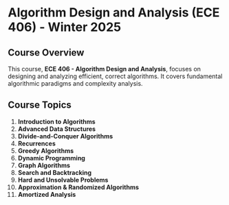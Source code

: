 # Algorithm Design and Analysis (ECE 406) - Winter 2025

## Course Overview

This course, **ECE 406 - Algorithm Design and Analysis**, focuses on designing and analyzing efficient, correct algorithms. It covers fundamental algorithmic paradigms and complexity analysis.

## Course Topics

1. **Introduction to Algorithms**
2. **Advanced Data Structures**
3. **Divide-and-Conquer Algorithms**
4. **Recurrences**
5. **Greedy Algorithms**
6. **Dynamic Programming**
7. **Graph Algorithms**
8. **Search and Backtracking**
9. **Hard and Unsolvable Problems**
10. **Approximation & Randomized Algorithms**
11. **Amortized Analysis**
